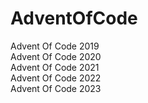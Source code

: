 # AdventOfCode
Advent Of Code 2019  
Advent Of Code 2020  
Advent Of Code 2021  
Advent Of Code 2022  
Advent Of Code 2023  
